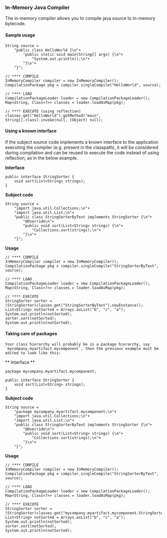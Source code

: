 ### In-Memory Java Compiler
The in-memory compiler allows you to compile java source to in-memory bytecode.

#### Sample usage

    String source =
        "public class HelloWorld {\n"+
            "public static void main(String[] args) {\n"+
                "System.out.println();\n"+
            "}\n"+
        "}";

    // **** COMPILE
    InMemoryCompiler compiler = new InMemoryCompiler();
    CompilationPackage pkg = compiler.singleCompile("HelloWorld", source);

    // **** LOAD
    CompilationPackageLoader loader = new CompilationPackageLoader();
    Map<String, Class<?>> classes = loader.loadAsMap(pkg);

    // **** EXECUTE (using reflection)
    classes.get("HelloWorld").getMethod("main", String[].class).invoke(null, (Object) null);

#### Using a known interface

If the subject source code implements a known interface to the application executing the compiler (e.g. present in the classpath), it will be considered during compilation and can be reused to execute the code instead of using reflection, as in the below example.

**Interface**

    public interface StringSorter {
        void sort(List<String> strings);
    }

**Subject code**

    String source =
        "import java.util.Collections;\n"+
        "import java.util.List;\n"+
        "public class StringSorterByText implements StringSorter {\n"+
            "@Override\n"+
            "public void sort(List<String> strings) {\n"+
                "Collections.sort(strings);\n"+
            "}\n"+
        "}";

**Usage**

    // **** COMPILE
    InMemoryCompiler compiler = new InMemoryCompiler();
    CompilationPackage pkg = compiler.singleCompile("StringSorterByText", source);

    // **** LOAD
    CompilationPackageLoader loader = new CompilationPackageLoader();
    Map<String, Class<?>> classes = loader.loadAsMap(pkg);

    // **** EXECUTE
    StringSorter sorter = (StringSorter)classes.get("StringSorterByText").newInstance();
    List<String> notSorted = Arrays.asList("b", "c", "a");
    System.out.println(notSorted);
	sorter.sort(notSorted);
	System.out.println(notSorted);
    
#### Taking care of packages
    
    Your class hierarchy will probably be in a package hierarchy, say `mycompany.myartifact.mycomponent`, then the previous example must be edited to look like this:
    
** Interface **

    package mycompany.myartifact.mycomponent;
    
    public interface StringSorter {
        void sort(List<String> strings);
    }
    
 **Subject code**

    String source =
        "package mycompany.myartifact.mycomponent;\n"+    
        "import java.util.Collections;\n"+
        "import java.util.List;\n"+
        "public class StringSorterByText implements StringSorter {\n"+
            "@Override\n"+
            "public void sort(List<String> strings) {\n"+
                "Collections.sort(strings);\n"+
            "}\n"+
        "}";
        
**Usage**

    // **** COMPILE
    InMemoryCompiler compiler = new InMemoryCompiler();
    CompilationPackage pkg = compiler.singleCompile("StringSorterByText", source);

    // **** LOAD
    CompilationPackageLoader loader = new CompilationPackageLoader();
    Map<String, Class<?>> classes = loader.loadAsMap(pkg);

    // **** EXECUTE
    StringSorter sorter = (StringSorter)classes.get("mycompany.myartifact.mycomponent.StringSorterByText").newInstance();
    List<String> notSorted = Arrays.asList("b", "c", "a");
    System.out.println(notSorted);
	sorter.sort(notSorted);
	System.out.println(notSorted);
